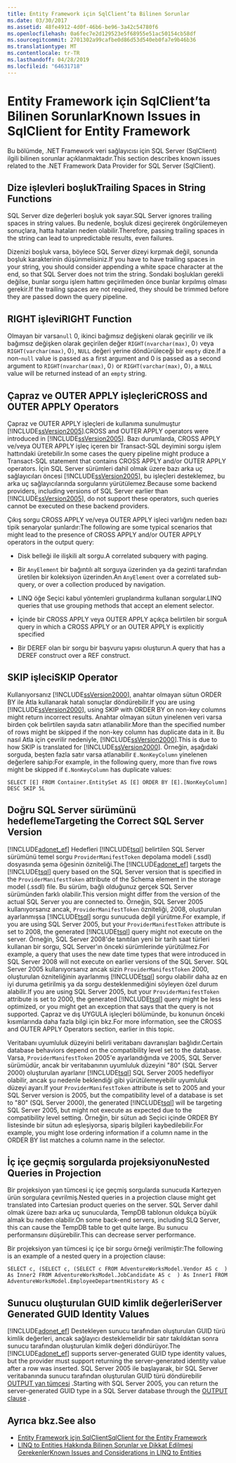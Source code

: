 ```yaml
---
title: Entity Framework için SqlClient’ta Bilinen Sorunlar
ms.date: 03/30/2017
ms.assetid: 48fe4912-4d0f-46b6-be96-3a42c54780f6
ms.openlocfilehash: 0a6fec7e2d129523e5f68955e51ac50154cb58df
ms.sourcegitcommit: 2701302a99cafbe0d86d53d540eb0fa7e9b46b36
ms.translationtype: MT
ms.contentlocale: tr-TR
ms.lasthandoff: 04/28/2019
ms.locfileid: "64631718"
---
```

# <a name="known-issues-in-sqlclient-for-entity-framework"></a><span data-ttu-id="b4874-102">Entity Framework için SqlClient’ta Bilinen Sorunlar</span><span class="sxs-lookup"><span data-stu-id="b4874-102">Known Issues in SqlClient for Entity Framework</span></span>
<span data-ttu-id="b4874-103">Bu bölümde, .NET Framework veri sağlayıcısı için SQL Server (SqlClient) ilgili bilinen sorunlar açıklanmaktadır.</span><span class="sxs-lookup"><span data-stu-id="b4874-103">This section describes known issues related to the .NET Framework Data Provider for SQL Server (SqlClient).</span></span>  
  
## <a name="trailing-spaces-in-string-functions"></a><span data-ttu-id="b4874-104">Dize işlevleri boşluk</span><span class="sxs-lookup"><span data-stu-id="b4874-104">Trailing Spaces in String Functions</span></span>  
 <span data-ttu-id="b4874-105">SQL Server dize değerleri boşluk yok sayar.</span><span class="sxs-lookup"><span data-stu-id="b4874-105">SQL Server ignores trailing spaces in string values.</span></span> <span data-ttu-id="b4874-106">Bu nedenle, boşluk dizesi geçirerek öngörülemeyen sonuçlara, hatta hataları neden olabilir.</span><span class="sxs-lookup"><span data-stu-id="b4874-106">Therefore, passing trailing spaces in the string can lead to unpredictable results, even failures.</span></span>  
  
 <span data-ttu-id="b4874-107">Dizenizi boşluk varsa, böylece SQL Server dizeyi kırpmak değil, sonunda boşluk karakterinin düşünmelisiniz.</span><span class="sxs-lookup"><span data-stu-id="b4874-107">If you have to have trailing spaces in your string, you should consider appending a white space character at the end, so that SQL Server does not trim the string.</span></span> <span data-ttu-id="b4874-108">Sondaki boşlukları gerekli değilse, bunlar sorgu işlem hattını geçirilmeden önce bunlar kırpılmış olması gerekir.</span><span class="sxs-lookup"><span data-stu-id="b4874-108">If the trailing spaces are not required, they should be trimmed before they are passed down the query pipeline.</span></span>  
  
## <a name="right-function"></a><span data-ttu-id="b4874-109">RIGHT işlevi</span><span class="sxs-lookup"><span data-stu-id="b4874-109">RIGHT Function</span></span>  
 <span data-ttu-id="b4874-110">Olmayan bir varsa`null` 0, ikinci bağımsız değişkeni olarak geçirilir ve ilk bağımsız değişken olarak geçirilen değer `RIGHT(nvarchar(max)`, 0`)` veya `RIGHT(varchar(max)`, 0`)`, `NULL` değeri yerine döndürüleceği bir `empty` dize.</span><span class="sxs-lookup"><span data-stu-id="b4874-110">If a non-`null` value is passed as a first argument and 0 is passed as a second argument to `RIGHT(nvarchar(max)`, 0`)` or `RIGHT(varchar(max)`, 0`)`, a `NULL` value will be returned instead of an `empty` string.</span></span>  
  
## <a name="cross-and-outer-apply-operators"></a><span data-ttu-id="b4874-111">Çapraz ve OUTER APPLY işleçleri</span><span class="sxs-lookup"><span data-stu-id="b4874-111">CROSS and OUTER APPLY Operators</span></span>  
 <span data-ttu-id="b4874-112">Çapraz ve OUTER APPLY işleçleri de kullanıma sunulmuştur [!INCLUDE[ssVersion2005](../../../../../includes/ssversion2005-md.md)].</span><span class="sxs-lookup"><span data-stu-id="b4874-112">CROSS and OUTER APPLY operators were introduced in [!INCLUDE[ssVersion2005](../../../../../includes/ssversion2005-md.md)].</span></span> <span data-ttu-id="b4874-113">Bazı durumlarda, CROSS APPLY ve/veya OUTER APPLY işleç içeren bir Transact-SQL deyimini sorgu işlem hattındaki üretebilir.</span><span class="sxs-lookup"><span data-stu-id="b4874-113">In some cases the query pipeline might produce a Transact-SQL statement that contains CROSS APPLY and/or OUTER APPLY operators.</span></span> <span data-ttu-id="b4874-114">İçin SQL Server sürümleri dahil olmak üzere bazı arka uç sağlayıcıları öncesi [!INCLUDE[ssVersion2005](../../../../../includes/ssversion2005-md.md)], bu işleçleri desteklemez, bu arka uç sağlayıcılarında sorgularını yürütülemez.</span><span class="sxs-lookup"><span data-stu-id="b4874-114">Because some backend providers, including versions of SQL Server earlier than [!INCLUDE[ssVersion2005](../../../../../includes/ssversion2005-md.md)], do not support these operators, such queries cannot be executed on these backend providers.</span></span>  
  
 <span data-ttu-id="b4874-115">Çıkış sorgu CROSS APPLY ve/veya OUTER APPLY işleci varlığını neden bazı tipik senaryolar şunlardır:</span><span class="sxs-lookup"><span data-stu-id="b4874-115">The following are some typical scenarios that might lead to the presence of CROSS APPLY and/or OUTER APPLY operators in the output query:</span></span>  
  
- <span data-ttu-id="b4874-116">Disk belleği ile ilişkili alt sorgu.</span><span class="sxs-lookup"><span data-stu-id="b4874-116">A correlated subquery with paging.</span></span>  
  
- <span data-ttu-id="b4874-117">Bir `AnyElement` bir bağıntılı alt sorguya üzerinden ya da gezinti tarafından üretilen bir koleksiyon üzerinden.</span><span class="sxs-lookup"><span data-stu-id="b4874-117">An `AnyElement` over a correlated sub-query, or over a collection produced by navigation.</span></span>  
  
- <span data-ttu-id="b4874-118">LINQ öğe Seçici kabul yöntemleri gruplandırma kullanan sorgular.</span><span class="sxs-lookup"><span data-stu-id="b4874-118">LINQ queries that use grouping methods that accept an element selector.</span></span>  
  
- <span data-ttu-id="b4874-119">İçinde bir CROSS APPLY veya OUTER APPLY açıkça belirtilen bir sorgu</span><span class="sxs-lookup"><span data-stu-id="b4874-119">A query in which a CROSS APPLY or an OUTER APPLY is explicitly specified</span></span>  
  
- <span data-ttu-id="b4874-120">Bir DEREF olan bir sorgu bir başvuru yapısı oluşturun.</span><span class="sxs-lookup"><span data-stu-id="b4874-120">A query that has a DEREF construct over a REF construct.</span></span>  
  
## <a name="skip-operator"></a><span data-ttu-id="b4874-121">SKIP işleci</span><span class="sxs-lookup"><span data-stu-id="b4874-121">SKIP Operator</span></span>  
 <span data-ttu-id="b4874-122">Kullanıyorsanız [!INCLUDE[ssVersion2000](../../../../../includes/ssversion2000-md.md)], anahtar olmayan sütun ORDER BY ile Atla kullanarak hatalı sonuçlar döndürebilir.</span><span class="sxs-lookup"><span data-stu-id="b4874-122">If you are using [!INCLUDE[ssVersion2000](../../../../../includes/ssversion2000-md.md)], using SKIP with ORDER BY on non-key columns might return incorrect results.</span></span> <span data-ttu-id="b4874-123">Anahtar olmayan sütun yinelenen veri varsa birden çok belirtilen sayıda satırı atlanabilir.</span><span class="sxs-lookup"><span data-stu-id="b4874-123">More than the specified number of rows might be skipped if the non-key column has duplicate data in it.</span></span> <span data-ttu-id="b4874-124">Bu nasıl Atla için çevrilir nedeniyle, [!INCLUDE[ssVersion2000](../../../../../includes/ssversion2000-md.md)].</span><span class="sxs-lookup"><span data-stu-id="b4874-124">This is due to how SKIP is translated for [!INCLUDE[ssVersion2000](../../../../../includes/ssversion2000-md.md)].</span></span> <span data-ttu-id="b4874-125">Örneğin, aşağıdaki sorguda, beşten fazla satır varsa atlanabilir `E.NonKeyColumn` yinelenen değerlere sahip:</span><span class="sxs-lookup"><span data-stu-id="b4874-125">For example, in the following query, more than five rows might be skipped if `E.NonKeyColumn` has duplicate values:</span></span>  
  
```  
SELECT [E] FROM Container.EntitySet AS [E] ORDER BY [E].[NonKeyColumn] DESC SKIP 5L  
```  
  
## <a name="targeting-the-correct-sql-server-version"></a><span data-ttu-id="b4874-126">Doğru SQL Server sürümünü hedefleme</span><span class="sxs-lookup"><span data-stu-id="b4874-126">Targeting the Correct SQL Server Version</span></span>  
 <span data-ttu-id="b4874-127">[!INCLUDE[adonet_ef](../../../../../includes/adonet-ef-md.md)] Hedefleri [!INCLUDE[tsql](../../../../../includes/tsql-md.md)] belirtilen SQL Server sürümünü temel sorgu `ProviderManifestToken` depolama modeli (.ssdl) dosyasında şema öğesinin özniteliği.</span><span class="sxs-lookup"><span data-stu-id="b4874-127">The [!INCLUDE[adonet_ef](../../../../../includes/adonet-ef-md.md)] targets the [!INCLUDE[tsql](../../../../../includes/tsql-md.md)] query based on the SQL Server version that is specified in the `ProviderManifestToken` attribute of the Schema element in the storage model (.ssdl) file.</span></span> <span data-ttu-id="b4874-128">Bu sürüm, bağlı olduğunuz gerçek SQL Server sürümünden farklı olabilir.</span><span class="sxs-lookup"><span data-stu-id="b4874-128">This version might differ from the version of the actual SQL Server you are connected to.</span></span> <span data-ttu-id="b4874-129">Örneğin, SQL Server 2005 kullanıyorsanız ancak, `ProviderManifestToken` özniteliği, 2008, oluşturulan ayarlanmışsa [!INCLUDE[tsql](../../../../../includes/tsql-md.md)] sorgu sunucuda değil yürütme.</span><span class="sxs-lookup"><span data-stu-id="b4874-129">For example, if you are using SQL Server 2005, but your `ProviderManifestToken` attribute is set to 2008, the generated [!INCLUDE[tsql](../../../../../includes/tsql-md.md)] query might not execute on the server.</span></span> <span data-ttu-id="b4874-130">Örneğin, SQL Server 2008'de tanıtılan yeni bir tarih saat türleri kullanan bir sorgu, SQL Server'ın önceki sürümlerinde yürütülmez.</span><span class="sxs-lookup"><span data-stu-id="b4874-130">For example, a query that uses the new date time types that were introduced in SQL Server 2008 will not execute on earlier versions of the SQL Server.</span></span> <span data-ttu-id="b4874-131">SQL Server 2005 kullanıyorsanız ancak sizin `ProviderManifestToken` 2000, oluşturulan özniteliğinin ayarlanmış [!INCLUDE[tsql](../../../../../includes/tsql-md.md)] sorgu olabilir daha az en iyi duruma getirilmiş ya da sorgu desteklenmediğini söyleyen özel durum alabilir.</span><span class="sxs-lookup"><span data-stu-id="b4874-131">If you are using SQL Server 2005, but your `ProviderManifestToken` attribute is set to 2000, the generated [!INCLUDE[tsql](../../../../../includes/tsql-md.md)] query might be less optimized, or you might get an exception that says that the query is not supported.</span></span> <span data-ttu-id="b4874-132">Çapraz ve dış UYGULA işleçleri bölümünde, bu konunun önceki kısımlarında daha fazla bilgi için bkz.</span><span class="sxs-lookup"><span data-stu-id="b4874-132">For more information, see the CROSS and OUTER APPLY Operators section, earlier in this topic.</span></span>  
  
 <span data-ttu-id="b4874-133">Veritabanı uyumluluk düzeyini belirli veritabanı davranışları bağlıdır.</span><span class="sxs-lookup"><span data-stu-id="b4874-133">Certain database behaviors depend on the compatibility level set to the database.</span></span> <span data-ttu-id="b4874-134">Varsa, `ProviderManifestToken` 2005'e ayarlandığında ve 2005, SQL Server sürümüdür, ancak bir veritabanının uyumluluk düzeyini "80" (SQL Server 2000) oluşturulan ayarlanır [!INCLUDE[tsql](../../../../../includes/tsql-md.md)] SQL Server 2005 hedefliyor olabilir, ancak şu nedenle beklendiği gibi yürütülemeyebilir uyumluluk düzeyi ayarı.</span><span class="sxs-lookup"><span data-stu-id="b4874-134">If your `ProviderManifestToken` attribute is set to 2005 and your SQL Server version is 2005, but the compatibility level of a database is set to "80" (SQL Server 2000), the generated [!INCLUDE[tsql](../../../../../includes/tsql-md.md)] will be targeting SQL Server 2005, but might not execute as expected due to the compatibility level setting.</span></span> <span data-ttu-id="b4874-135">Örneğin, bir sütun adı Seçici içinde ORDER BY listesinde bir sütun adı eşleşiyorsa, sipariş bilgileri kaybedilebilir.</span><span class="sxs-lookup"><span data-stu-id="b4874-135">For example, you might lose ordering information if a column name in the ORDER BY list matches a column name in the selector.</span></span>  
  
## <a name="nested-queries-in-projection"></a><span data-ttu-id="b4874-136">İç içe geçmiş sorgularda projeksiyonu</span><span class="sxs-lookup"><span data-stu-id="b4874-136">Nested Queries in Projection</span></span>  
 <span data-ttu-id="b4874-137">Bir projeksiyon yan tümcesi iç içe geçmiş sorgularda sunucuda Kartezyen ürün sorgulara çevrilmiş.</span><span class="sxs-lookup"><span data-stu-id="b4874-137">Nested queries in a projection clause might get translated into Cartesian product queries on the server.</span></span> <span data-ttu-id="b4874-138">SQL Server dahil olmak üzere bazı arka uç sunucularda, TempDB tablonun oldukça büyük almak bu neden olabilir.</span><span class="sxs-lookup"><span data-stu-id="b4874-138">On some back-end servers, including SLQ Server, this can cause the TempDB table to get quite large.</span></span> <span data-ttu-id="b4874-139">Bu sunucu performansını düşürebilir.</span><span class="sxs-lookup"><span data-stu-id="b4874-139">This can decrease server performance.</span></span>  
  
 <span data-ttu-id="b4874-140">Bir projeksiyon yan tümcesi iç içe bir sorgu örneği verilmiştir:</span><span class="sxs-lookup"><span data-stu-id="b4874-140">The following is an example of  a nested query in a projection clause:</span></span>  
  
```  
SELECT c, (SELECT c, (SELECT c FROM AdventureWorksModel.Vendor AS c  ) As Inner2 FROM AdventureWorksModel.JobCandidate AS c  ) As Inner1 FROM AdventureWorksModel.EmployeeDepartmentHistory AS c  
```  
  
## <a name="server-generated-guid-identity-values"></a><span data-ttu-id="b4874-141">Sunucu oluşturulan GUID kimlik değerleri</span><span class="sxs-lookup"><span data-stu-id="b4874-141">Server Generated GUID Identity Values</span></span>  
 <span data-ttu-id="b4874-142">[!INCLUDE[adonet_ef](../../../../../includes/adonet-ef-md.md)] Destekleyen sunucu tarafından oluşturulan GUID türü kimlik değerleri, ancak sağlayıcı desteklemelidir bir satır takıldıktan sonra sunucu tarafından oluşturulan kimlik değeri döndürüyor.</span><span class="sxs-lookup"><span data-stu-id="b4874-142">The [!INCLUDE[adonet_ef](../../../../../includes/adonet-ef-md.md)] supports server-generated GUID type identity values, but the provider must support returning the server-generated identity value after a row was inserted.</span></span> <span data-ttu-id="b4874-143">SQL Server 2005 ile başlayarak, bir SQL Server veritabanında sunucu tarafından oluşturulan GUID türü döndürebilir [OUTPUT yan tümcesi](https://go.microsoft.com/fwlink/?LinkId=169400) .</span><span class="sxs-lookup"><span data-stu-id="b4874-143">Starting with SQL Server 2005, you can return the server-generated GUID type in a SQL Server database through the [OUTPUT clause](https://go.microsoft.com/fwlink/?LinkId=169400) .</span></span>  
  
## <a name="see-also"></a><span data-ttu-id="b4874-144">Ayrıca bkz.</span><span class="sxs-lookup"><span data-stu-id="b4874-144">See also</span></span>

- [<span data-ttu-id="b4874-145">Entity Framework için SqlClient</span><span class="sxs-lookup"><span data-stu-id="b4874-145">SqlClient for the Entity Framework</span></span>](../../../../../docs/framework/data/adonet/ef/sqlclient-for-the-entity-framework.md)
- [<span data-ttu-id="b4874-146">LINQ to Entities Hakkında Bilinen Sorunlar ve Dikkat Edilmesi Gerekenler</span><span class="sxs-lookup"><span data-stu-id="b4874-146">Known Issues and Considerations in LINQ to Entities</span></span>](../../../../../docs/framework/data/adonet/ef/language-reference/known-issues-and-considerations-in-linq-to-entities.md)
